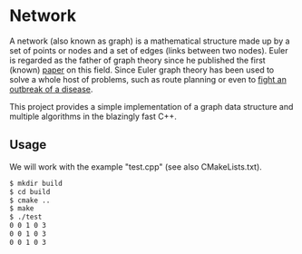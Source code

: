 # Network

A network (also known as graph) is a mathematical structure made up by a set of points or nodes and a set of edges (links between two nodes).
Euler is regarded as the father of graph theory since he published the first (known) [paper](https://en.wikipedia.org/wiki/Seven_Bridges_of_Königsberg) on this field.
Since Euler graph theory has been used to solve a whole host of problems, such as route planning or even to [fight an outbreak of a disease](https://blogs.cornell.edu/info2040/2014/09/15/graph-theory-applied-to-disease-transmission/).

This project provides a simple implementation of a graph data structure and multiple algorithms in the blazingly fast C++.

## Usage

We will work with the example "test.cpp" (see also CMakeLists.txt).

```bash
$ mkdir build
$ cd build
$ cmake ..
$ make
$ ./test
0 0 1 0 3 
0 0 1 0 3 
0 0 1 0 3 
```

